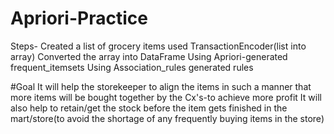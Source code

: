# Apriori-Practice

Steps-
Created a list of grocery items
used TransactionEncoder(list into array)
Converted the array into DataFrame
Using Apriori-generated frequent_itemsets
Using Association_rules generated rules

#Goal
It will help the storekeeper to align the items in such a manner that more items will be bought together by the Cx's-to achieve more profit
It will also help to retain/get the stock before the item gets finished in the mart/store(to avoid the shortage of any frequently buying items in the store)
